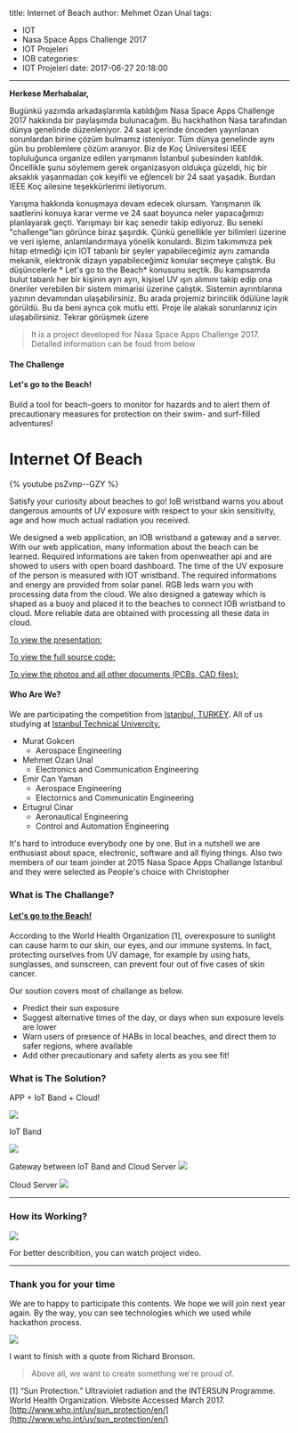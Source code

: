 title: Internet of Beach
author: Mehmet Ozan Unal
tags:
  - IOT
  - Nasa Space Apps Challenge 2017
  - IOT Projeleri
  - IOB
categories:
  - IOT Projeleri
date: 2017-06-27 20:18:00
---
**Herkese Merhabalar,**

Bugünkü yazımda arkadaşlarımla katıldığım Nasa Space Apps Challenge 2017 hakkında bir paylaşımda bulunacağım. Bu hackhathon Nasa tarafından dünya genelinde düzenleniyor. 24 saat içerinde önceden yayınlanan sorunlardan birine çözüm bulmamız isteniyor. Tüm dünya genelinde aynı gün bu problemlere çözüm aranıyor. Biz de Koç Üniversitesi IEEE topluluğunca organize edilen yarışmanın İstanbul şubesinden katıldık. Öncellikle şunu söylemem gerek organizasyon oldukça güzeldi, hiç bir aksaklık yaşanmadan çok keyifli ve eğlenceli bir 24 saat yaşadık. Burdan IEEE Koç ailesine teşekkürlerimi iletiyorum. 
<!-- more -->
Yarışma hakkında konuşmaya devam edecek olursam. Yarışmanın ilk saatlerini konuya karar verme ve 24 saat boyunca neler yapacağımızı planlayarak geçti. Yarışmayı bir kaç senedir takip ediyoruz. Bu seneki "challenge"ları görünce biraz şaşırdık. Çünkü genellikle yer bilimleri üzerine ve veri işleme, anlamlandırmaya yönelik konulardı. Bizim takımımıza pek hitap etmediği için IOT tabanlı bir şeyler yapabileceğimiz aynı zamanda mekanik, elektronik dizayn yapabileceğimiz konular seçmeye çalıştık. Bu düşüncelerle * Let's go to the Beach*  konusunu seçtik. Bu kampsamda bulut tabanlı her bir kişinin ayrı ayrı, kişisel UV ışın alımını takip edip ona öneriler verebilen bir sistem mimarisi üzerine çalıştık. Sistemin ayrıntılarına yazının devamından ulaşabilirsiniz. Bu arada projemiz birincilik ödülüne layık görüldü. Bu da beni ayrıca çok mutlu etti. Proje ile alakalı sorunlarınız için ulaşabilirsiniz. Tekrar görüşmek üzere

> It is a project developed for Nasa Space Apps Challenge 2017. Detailed information can be foud from below

#### The Challenge 
#### Let's go to the Beach!
Build a tool for beach-goers to monitor for hazards and to alert them of precautionary measures for protection on their swim- and surf-filled adventures!

# Internet Of Beach

{% youtube psZvnp--GZY %}

Satisfy your curiosity about beaches to go! IoB wristband warns you about dangerous amounts of UV exposure with respect to your skin sensitivity, age and how much actual radiation you received.

We designed a web application, an IOB wristband a gateway and a server. With our web application, many information about the beach can be learned. Required informations are taken from openweather api and are showed to users with open board dashboard. The time of the UV exposure of the person is measured with IOT wristband. The required informations and energy are provided from solar panel. RGB leds warn you with processing data from the cloud. We also designed a gateway which is shaped as a buoy and placed it to the beaches to connect IOB wristband to cloud. More reliable data are obtained with processing all these data in cloud.

[To view the presentation:](https://prezi.com/view/ASvj6nXuaFzoGrtXmQRu/)

[To view the full source code:](https://github.com/mozanunal/IOB)

[To view the photos and all other documents (PCBs, CAD files):](https://drive.google.com/open?id=0B_jux89UTYUUc0Y2dV9vVzhLaFE)

#### Who Are We?

We are participating the competition from [Istanbul, TURKEY](https://www.google.com.tr/search?q=google+map+istanbul). All of us studying at <span></span>[Istanbul Technical Univercity.](http://www.itu.edu.tr/)

*   Murat Gokcen
    * Aerospace Engineering
*   Mehmet Ozan Unal
    * Electronics and Communication Engineering
*   Emir Can Yaman
    * Aerospace Engineering
    * Electornics and Communicatin Engineering
*   Ertugrul Cinar
    * Aeronautical Engineering
    * Control and Automation Engineering

It's hard to introduce everybody one by one. But in a nutshell we are enthusiast about space, electronic, software and all flying things. Also two members of our team joinder at 2015 Nasa Space Apps Challange Istanbul and they were selected as People's choice with Christopher

### What is The Challange?

#### [Let's go to the Beach!](https://2017.spaceappschallenge.org/challenges/earth-and-us/lets-go-beach/details)

According to the World Health Organization [1], overexposure to sunlight can cause harm to our skin, our eyes, and our immune systems.  In fact, protecting ourselves from UV damage, for example by using hats, sunglasses, and sunscreen, can prevent four out of five cases of skin cancer.

Our soution covers most of challange as below.

- Predict their sun exposure
- Suggest alternative times of the day, or days when sun exposure levels are lower
- Warn users of presence of HABs in local beaches, and direct them to safer regions, where available
- Add other precautionary and safety alerts as you see fit!


### What is The Solution?

APP + IoT Band + Cloud!

![](http://i.hizliresim.com/YDZXVz.jpg)

IoT Band

![](http://i.hizliresim.com/O04Qd5.jpg)

Gateway between IoT Band and Cloud Server
![](http://i.hizliresim.com/4Py6RQ.jpg)

Cloud Server
![](http://i.hizliresim.com/JabPEB.jpg)

* * *

### How its Working?

![](http://i.hizliresim.com/37GyPA.jpg)

For better describition, you can watch project video.

* * *

### Thank you for your time

We are to happy to participate this contents. We hope we will join next year again. By the way, you can see technologies which we used while hackathon process.

![](http://i.hizliresim.com/oj4B0X.jpg)

I want to finish with a quote from Richard Bronson.

> Above all, we want to create something we're proud of.

[1] “Sun Protection.” Ultraviolet radiation and the INTERSUN Programme. World Health Organization. Website Accessed March 2017\. [http://www.who.int/uv/sun_protection/en/](http://www.who.int/uv/sun_protection/en/)